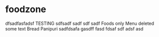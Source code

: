 # foodzone
dfsadfasfadsf
TESTING
sdfsadf
sadf
sdf
sadf
Foods only
Menu deleted some text
Bread
Panipuri
sadfdsafa
gasdff
fasd
fdsaf
sdf
adsf
asd

